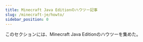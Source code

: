 ```yaml
---
title: Minecraft Java Editionのハウツー記事
slug: /minecraft-je/howto/
sidebar_position: 0
---
```


このセクションには、Minecraft Java Editionのハウツーを集めた。
